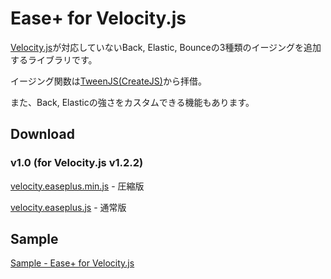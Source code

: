 # Ease+ for Velocity.js

[Velocity.js](http://julian.com/research/velocity/)が対応していないBack, Elastic, Bounceの3種類のイージングを追加するライブラリです。

イージング関数は[TweenJS(CreateJS)](http://createjs.com/TweenJS)から拝借。

また、Back, Elasticの強さをカスタムできる機能もあります。

## Download

### v1.0 (for Velocity.js v1.2.2)

[velocity.easeplus.min.js](http://yuichiroharai.github.io/easeplus-velocity/release/1.0/velocity.easeplus.min.js) - 圧縮版

[velocity.easeplus.js](http://yuichiroharai.github.io/easeplus-velocity/release/1.0/velocity.easeplus.js) - 通常版

## Sample

[Sample - Ease+ for Velocity.js](http://yuichiroharai.github.io/easeplus-velocity/sample/)